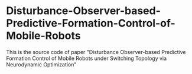 # Disturbance-Observer-based-Predictive-Formation-Control-of-Mobile-Robots

This is the source code of paper "Disturbance Observer-based Predictive Formation Control of Mobile Robots under Switching Topology via Neurodynamic Optimization"
